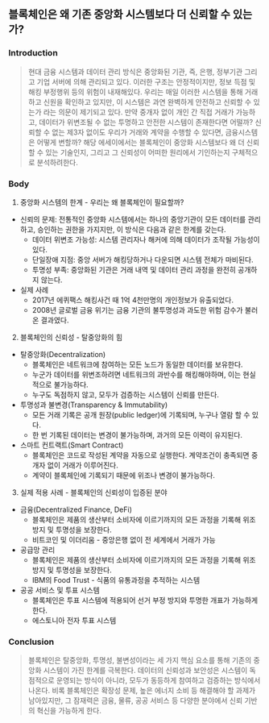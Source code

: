 ## 블록체인은 왜 기존 중앙화 시스템보다 더 신뢰할 수 있는가?

### Introduction
> 현대 금융 시스템과 데이터 관리 방식은 중앙화된 기관, 즉, 은행, 정부기관 그리고 기업 서버에 의해 관리되고 있다. 
> 이러한 구조는 안정적이지만, 정보 득점 및 해킹 부정행위 등의 위험이 내재해있다. 우리는 매일 이러한 시스템을 통해 거래하고 신원을 확인하고 있지만,
> 이 시스템은 과연 완벽하게 안전하고 신뢰할 수 있는가 라는 의문이 제기되고 있다. 
> 만약 중개자 없이 개인 간 직접 거래가 가능하고, 데이터가 위변조될 수 없는 투명하고 안전한 시스템이 존재한다면 어떨까?
> 신뢰할 수 없는 제3자 없이도 우리가 거래와 계약을 수행할 수 있다면, 금융시스템은 어떻게 변할까?
> 해당 에세이에서는 블록체인이 중앙화 시스템보다 왜 더 신뢰할 수 있는 기술인지, 그리고 그 신뢰성이 어떠한 원리에서 기인하는지 구체적으로 분석하려한다.

### Body
1. 중앙화 시스템의 한계 - 우리는 왜 블록체인이 필요할까?
- 신뢰의 문제: 전통적인 중앙화 시스템에서는 하나의 중앙기관이 모든 데이터를 관리하고, 승인하는 권한을 가지지만, 이 방식은 다음과 같은 한계를 갖는다.
  - 데이터 위변조 가능성: 시스템 관리자나 해커에 의해 데이터가 조작될 가능성이 있다.
  - 단일장애 지점: 중앙 서버가 해킹당하거나 다운되면 시스템 전체가 마비된다.
  - 투명성 부족: 중앙화된 기관은 거래 내역 및 데이터 관리 과정을 완전히 공개하지 않는다.
- 실제 사례
  - 2017년 에퀴팩스 해킹사건 때 1억 4천만명의 개인정보가 유출되었다.
  - 2008년 글로벌 금융 위기는 금융 기관의 불투명성과 과도한 위험 감수가 불러온 결과였다.

2. 블록체인의 신뢰성 - 탈중앙화의 힘
- 탈중앙화(Decentralization)
  - 블록체인은 네트워크에 참여하는 모든 노드가 동일한 데이터를 보유한다.
  - 누군가 데이터를 위변조하려면 네트워크의 과반수를 해킹해야하며, 이는 현실적으로 불가능하다.
  - 누구도 독점하지 않고, 모두가 검증하는 시스템이 신뢰를 만든다.
- 투명성과 불변경(Transparency & Immutability)
  - 모든 거래 기록은 공개 원장(public ledger)에 기록되며, 누구나 열람 할 수 있다.
  - 한 번 기록된 데이터는 변경이 불가능하며, 과거의 모든 이력이 유지된다.
- 스마트 컨트랙트(Smart Contract)
  - 블록체인은 코드로 작성된 계약을 자동으로 실행한다. 계약조건이 충족되면 중개자 없이 거래가 이루어진다.
  - 계약이 블록체인에 기록되기 때문에 위조나 변경이 불가능하다.

3. 실제 적용 사례 - 블록체인의 신뢰성이 입증된 분야
- 금융(Decentralized Finance, DeFi)
  - 블록체인은 제품의 생산부터 소비자에 이르기까지의 모든 과정을 기록해 위조방지 및 투명성을 보장한다.
  - 비트코인 및 이더리움 - 중앙은행 없이 전 세계에서 거래가 가능
- 공급망 관리
  - 블록체인은 제품의 생산부터 소비자에 이르기까지의 모든 과정을 기록해 위조 방지 및 투명성을 보장한다.
  - IBM의 Food Trust - 식품의 유통과정을 추적하는 시스템
- 공공 서비스 및 투표 시스템
  - 블록체인은 투표 시스템에 적용되어 선거 부정 방지와 투명한 개표가 가능하게 한다.
  - 에스토니아 전자 투표 시스템

### Conclusion
> 블록체인은 탈중앙화, 투명성, 불변성이라는 세 가지 핵심 요소를 통해 기존의 중앙화 시스템이 가진 한계를 극복한다.
> 데이터의 신뢰성과 보안성은 시스템이 독점적으로 운영되는 방식이 아니라, 모두가 동등하게 참여하고 검증하는 방식에서 나온다.
> 비록 블록체인은 확장성 문제, 높은 에너지 소비 등 해결해야 할 과제가 남아있지만, 그 잠재력은 금융, 물류, 공공 서비스 등 다양한 분야에서 신뢰 기반의 혁신을 가능하게 한다. 